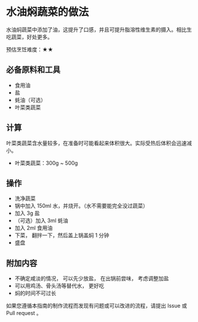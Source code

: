 # 水油焖蔬菜的做法

水油焖蔬菜中添加了油，这提升了口感，并且可提升脂溶性维生素的摄入。相比生吃蔬菜，好处更多。

预估烹饪难度：★★

## 必备原料和工具

* 食用油
* 盐
* 蚝油（可选）
* 叶菜类蔬菜

## 计算

叶菜类蔬菜含水量较多，在准备时可能看起来体积很大。实际受热后体积会迅速减小。

* 叶菜类蔬菜：300g ~ 500g

## 操作

* 洗净蔬菜
* 锅中加入 150ml 水，并烧开。（水不需要能完全没过蔬菜）
* 加入 3g 盐
* （可选）加入 3ml 蚝油
* 加入 2ml 食用油
* 下菜， 翻拌一下，然后盖上锅盖焖 1 分钟
* 盛盘

## 附加内容

* 不确定咸淡的情况， 可以先少放盐， 在出锅前尝味， 考虑调整加盐
* 可以用鸡汤、骨头汤等替代水， 更好吃
* 焖的时间不可过长

如果您遵循本指南的制作流程而发现有问题或可以改进的流程，请提出 Issue 或 Pull request 。
